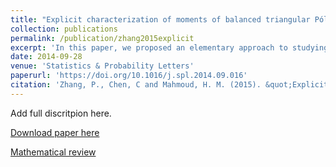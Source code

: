 ```yaml
---
title: "Explicit characterization of moments of balanced triangular Pólya urns by an elementary approach"
collection: publications
permalink: /publication/zhang2015explicit
excerpt: 'In this paper, we proposed an elementary approach to studying two-color urn model. The dynamic of the urns was characterized via the moments. The exact moments include Stirling numbers of the second second kind. The asymptoic moments were derived as well.'
date: 2014-09-28
venue: 'Statistics & Probability Letters'
paperurl: 'https://doi.org/10.1016/j.spl.2014.09.016'
citation: 'Zhang, P., Chen, C and Mahmoud, H. M. (2015). &quot;Explicit characterization of moments of balanced triangular Pólya urns by an elementary approach.&quot; <i>Statistics & Probability Letters</i>, <b>96</b>, 149--153.'
---
```

Add full discritpion here.

[Download paper here](https://doi.org/10.1016/j.spl.2014.09.016)

[Mathematical review](https://mathscinet.ams.org/mathscinet-getitem?mr=3281759)
